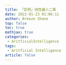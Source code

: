 ```yaml
---
title: 「实例」线性最小二乘
date: 2022-01-23 01:06:11
author: Breeze Shane
top: false
toc: true
mathjax: true
categories: 
 - AritficialIntelligence
tags: 
 - Aritficial Intelligence
article: false
---
```

